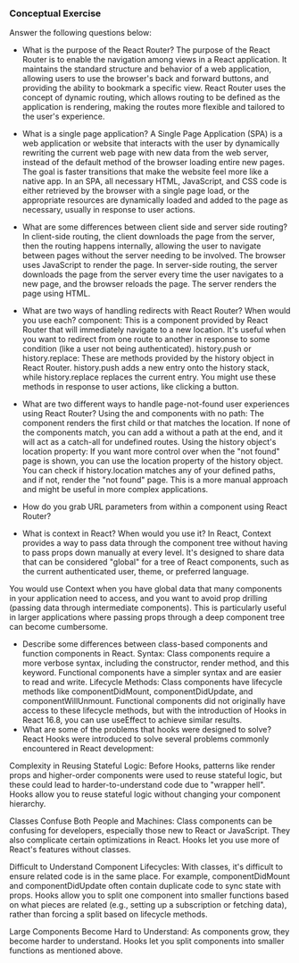 ### Conceptual Exercise

Answer the following questions below:

- What is the purpose of the React Router?
The purpose of the React Router is to enable the navigation among views in a React application. It maintains the standard structure and behavior of a web application, allowing users to use the browser's back and forward buttons, and providing the ability to bookmark a specific view. React Router uses the concept of dynamic routing, which allows routing to be defined as the application is rendering, making the routes more flexible and tailored to the user's experience.

- What is a single page application?
A Single Page Application (SPA) is a web application or website that interacts with the user by dynamically rewriting the current web page with new data from the web server, instead of the default method of the browser loading entire new pages. The goal is faster transitions that make the website feel more like a native app. In an SPA, all necessary HTML, JavaScript, and CSS code is either retrieved by the browser with a single page load, or the appropriate resources are dynamically loaded and added to the page as necessary, usually in response to user actions.

- What are some differences between client side and server side routing?
In client-side routing, the client downloads the page from the server, then the routing happens internally, allowing the user to navigate between pages without the server needing to be involved. The browser uses JavaScript to render the page. In server-side routing, the server downloads the page from the server every time the user navigates to a new page, and the browser reloads the page. The server renders the page using HTML.

- What are two ways of handling redirects with React Router? When would you use each?
<Redirect /> component: This is a component provided by React Router that will immediately navigate to a new location. It's useful when you want to redirect from one route to another in response to some condition (like a user not being authenticated).
history.push or history.replace: These are methods provided by the history object in React Router. history.push adds a new entry onto the history stack, while history.replace replaces the current entry. You might use these methods in response to user actions, like clicking a button.

- What are two different ways to handle page-not-found user experiences using React Router? 
Using the <Switch> and <Route> components with no path: The <Switch> component renders the first child <Route> or <Redirect> that matches the location. If none of the <Route> components match, you can add a <Route> without a path at the end, and it will act as a catch-all for undefined routes.
Using the history object's location property: If you want more control over when the "not found" page is shown, you can use the location property of the history object. You can check if history.location matches any of your defined paths, and if not, render the "not found" page. This is a more manual approach and might be useful in more complex applications.
- How do you grab URL parameters from within a component using React Router?

- What is context in React? When would you use it?
In React, Context provides a way to pass data through the component tree without having to pass props down manually at every level. It's designed to share data that can be considered "global" for a tree of React components, such as the current authenticated user, theme, or preferred language.

You would use Context when you have global data that many components in your application need to access, and you want to avoid prop drilling (passing data through intermediate components). This is particularly useful in larger applications where passing props through a deep component tree can become cumbersome.
- Describe some differences between class-based components and function
  components in React.
Syntax: Class components require a more verbose syntax, including the constructor, render method, and this keyword. Functional components have a simpler syntax and are easier to read and write.
Lifecycle Methods: Class components have lifecycle methods like componentDidMount, componentDidUpdate, and componentWillUnmount. Functional components did not originally have access to these lifecycle methods, but with the introduction of Hooks in React 16.8, you can use useEffect to achieve similar results.
- What are some of the problems that hooks were designed to solve?
React Hooks were introduced to solve several problems commonly encountered in React development:

Complexity in Reusing Stateful Logic: Before Hooks, patterns like render props and higher-order components were used to reuse stateful logic, but these could lead to harder-to-understand code due to "wrapper hell". Hooks allow you to reuse stateful logic without changing your component hierarchy.

Classes Confuse Both People and Machines: Class components can be confusing for developers, especially those new to React or JavaScript. They also complicate certain optimizations in React. Hooks let you use more of React's features without classes.

Difficult to Understand Component Lifecycles: With classes, it's difficult to ensure related code is in the same place. For example, componentDidMount and componentDidUpdate often contain duplicate code to sync state with props. Hooks allow you to split one component into smaller functions based on what pieces are related (e.g., setting up a subscription or fetching data), rather than forcing a split based on lifecycle methods.

Large Components Become Hard to Understand: As components grow, they become harder to understand. Hooks let you split components into smaller functions as mentioned above.